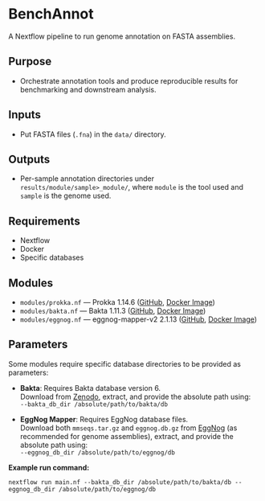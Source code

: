 # BenchAnnot

A Nextflow pipeline to run genome annotation on FASTA assemblies.

## Purpose

- Orchestrate annotation tools and produce reproducible results for benchmarking and downstream analysis.

## Inputs

- Put FASTA files (`.fna`) in the `data/` directory.

## Outputs

- Per-sample annotation directories under `results/module/sample>_module/`, where `module` is the tool used and `sample` is the genome used.

## Requirements

- Nextflow
- Docker
- Specific databases

## Modules

- `modules/prokka.nf` — Prokka 1.14.6 ([GitHub](https://github.com/tseemann/prokka), [Docker Image](https://hub.docker.com/r/staphb/prokka))
- `modules/bakta.nf` — Bakta 1.11.3 ([GitHub](https://github.com/oschwengers/bakta), [Docker Image](https://hub.docker.com/r/oschwengers/bakta))
- `modules/eggnog.nf` — eggnog-mapper-v2 2.1.13 ([GitHub](https://github.com/eggnogdb/eggnog-mapper), [Docker Image](https://hub.docker.com/r/brunoholiva/eggnog_v2))

## Parameters

Some modules require specific database directories to be provided as parameters:

- **Bakta**: Requires Bakta database version 6.  
  Download from [Zenodo](https://zenodo.org/records/14916843), extract, and provide the absolute path using:  
  `--bakta_db_dir /absolute/path/to/bakta/db`

- **EggNog Mapper**: Requires EggNog database files.  
  Download both `mmseqs.tar.gz` and `eggnog.db.gz` from [EggNog](http://eggnog6.embl.de/download/emapperdb-5.0.2/) (as recommended for genome assemblies), extract, and provide the absolute path using:  
  `--eggnog_db_dir /absolute/path/to/eggnog/db`

**Example run command:**
```
nextflow run main.nf --bakta_db_dir /absolute/path/to/bakta/db --eggnog_db_dir /absolute/path/to/eggnog/db
```